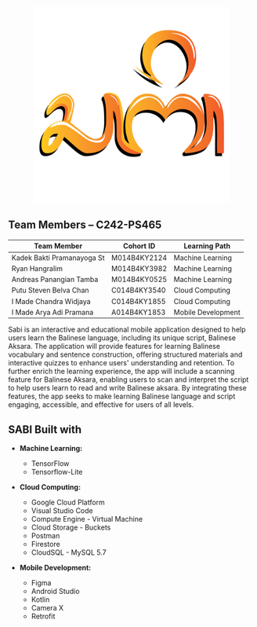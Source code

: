 <div align="center">
  <img src="sabilogo.png" alt="logo" width="400">
</div>

## Team Members – C242-PS465
| Team Member                             | Cohort ID        | Learning Path                 |
|------------------------------------|-------------------|----------------------|
| Kadek Bakti Pramanayoga St             | M014B4KY2124  | Machine Learning |
| Ryan Hangralim | M014B4KY3982 | Machine Learning |               |
| Andreas Panangian Tamba    | M014B4KY0525 | Machine Learning |             |
| Putu Steven Belva Chan  | C014B4KY3540 | Cloud Computing   |
| I Made Chandra Widjaya       | C014B4KY1855 | Cloud Computing   |
| I Made Arya Adi Pramana | A014B4KY1853 | Mobile Development |

Sabi is an interactive and educational mobile application designed to help users learn the Balinese language, including its unique script, Balinese Aksara. The application will provide features for learning Balinese vocabulary and sentence construction, offering structured materials and interactive quizzes to enhance users' understanding and retention. To further enrich the learning experience, the app will include a scanning feature for Balinese Aksara, enabling users to scan and interpret the script to help users learn to read and write Balinese aksara. By integrating these features, the app seeks to make learning Balinese language and script engaging, accessible, and effective for users of all levels.

## SABI Built with

- **Machine Learning:**
  - TensorFlow
  - Tensorflow-Lite

- **Cloud Computing:**
  - Google Cloud Platform
  - Visual Studio Code
  - Compute Engine - Virtual Machine
  - Cloud Storage - Buckets
  - Postman
  - Firestore
  - CloudSQL - MySQL 5.7

- **Mobile Development:**
  - Figma
  - Android Studio
  - Kotlin
  - Camera X
  - Retrofit

